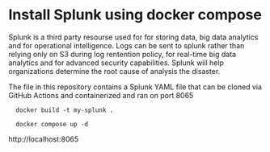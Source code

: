 # Install Splunk using docker compose

Splunk is a third party resourse used for for storing data, big data analytics and for operational intelligence. 
Logs can be sent to splunk rather than relying only on S3 during log rentention policy, for real-time big data analytics and for advanced security capabilities. 
Splunk will help organizations determine the root cause of analysis the disaster. 

The file in this repository contains a Splunk YAML file that can be cloned via GitHub Actions and containerized and ran on port 8065

      docker build -t my-splunk .
      
      docker compose up -d 


http://localhost:8065
     



